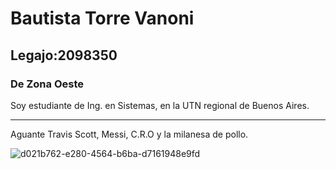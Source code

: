 # Bautista Torre Vanoni
## Legajo:2098350
### De Zona Oeste
Soy estudiante de Ing. en Sistemas, en la UTN  regional de Buenos Aires. 
___
Aguante Travis Scott, Messi, C.R.O y la milanesa de pollo.


![d021b762-e280-4564-b6ba-d7161948e9fd](https://user-images.githubusercontent.com/129438388/228997974-a9e20d58-bc6f-4052-8863-5d535382af84.jpg)





